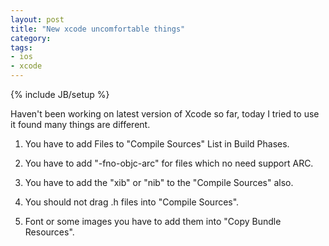 ```yaml
---
layout: post
title: "New xcode uncomfortable things"
category:
tags:
- ios
- xcode
---
```

{% include JB/setup %}

Haven't been working on latest version of Xcode so far, today I tried to use it found many things are different.

1. You have to add Files to "Compile Sources" List in Build Phases.

2. You have to add "-fno-objc-arc" for files which no need support ARC.

3. You have to add the "xib" or "nib" to the "Compile Sources" also.

4. You should not drag .h files into "Compile Sources".

5. Font or some images you have to add them into "Copy Bundle Resources".
